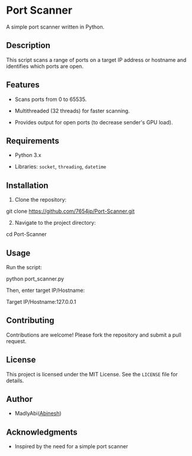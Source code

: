 # Port Scanner

   A simple port scanner written in Python.

   ## Description

   This script scans a range of ports on a target IP address or hostname and identifies which ports are open.

   ## Features

   - Scans ports from 0 to 65535.

   - Multithreaded (32 threads) for faster scanning.

   - Provides output for open ports (to decrease sender's GPU load).

   ## Requirements

   - Python 3.x

   - Libraries: `socket`, `threading`, `datetime`

   ## Installation

   1. Clone the repository:

   git clone https://github.com/7654jp/Port-Scanner.git

   2. Navigate to the project directory:

   cd Port-Scanner
   
   ## Usage

   Run the script:

   python port_scanner.py

   Then, enter target IP/Hostname:

   Target IP/Hostname:127.0.0.1

   ## Contributing

   Contributions are welcome! Please fork the repository and submit a pull request.

   ## License

   This project is licensed under the MIT License. See the `LICENSE` file for details.

   ## Author

   - MadlyAbi([Abinesh](https://github.com/Madlyabi))

   ## Acknowledgments
   - Inspired by the need for a simple port scanner
